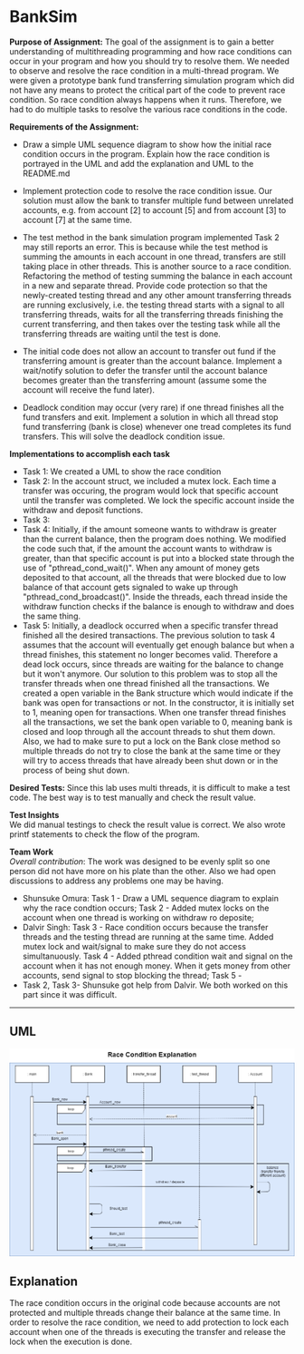 # BankSim

**Purpose of Assignment:**
The goal of the assignment is to gain a better understanding of multithreading programming and how race conditions can occur in your program and how you should try to resolve them. We needed to observe and resolve the race condition in a multi-thread program. We were given a prototype bank fund transferring simulation program which did not have any means to protect the critical part of the code to prevent race condition. So race condition always happens when it runs. Therefore, we had to do multiple tasks to resolve the various race conditions in the code. 

**Requirements of the Assignment:**
- Draw a simple  UML sequence diagram to show how the initial race condition occurs in the program. Explain how the race condition is portrayed in the UML and add the explanation and UML to the README.md 

- Implement protection code to resolve the race condition issue. Our solution must allow the bank to transfer multiple fund between unrelated accounts, e.g. from account [2] to account [5] and from account [3] to account [7] at the same time.
- The test method in the bank simulation program implemented Task 2 may still reports an error. This is because while the test method is summing the amounts in each account in one thread, transfers are still taking place in other threads. This is another source to a race condition. Refactoring the method of testing summing the balance in each account in a new and separate thread. Provide code protection so that the newly-created testing thread and any other amount transferring threads are running exclusively, i.e. the testing thread starts with a signal to all transferring threads, waits for all the transferring threads finishing the current transferring, and then takes over the testing task while all the transferring threads are waiting until the test is done.

- The initial code does not allow an account to transfer out fund if the transferring amount is greater than the account balance. Implement a wait/notify solution to defer the transfer until the account balance becomes greater than the transferring amount (assume some the account will receive the fund later).

- Deadlock condition may occur (very rare) if one thread finishes all the fund transfers and exit. Implement a solution in which all thread stop fund transferring (bank is close) whenever one tread completes its fund transfers. This will solve the deadlock condition issue.

**Implementations to accomplish each task**
- Task 1: We created a UML to show the race condition
- Task 2: In the account struct, we included a mutex lock. Each time a transfer was occuring, the program would lock that specific account until the transfer was completed. We lock the specific account inside the withdraw and deposit functions. 
- Task 3: 
- Task 4: Initially, if the amount someone wants to withdraw is greater than the current balance, then the program does nothing. We modified the code such that, if the amount the account wants to withdraw is greater, than that specific account is put into a blocked state through the use of "pthread_cond_wait()". When any amount of money gets deposited to that account, all the threads that were blocked due to low balance of that account gets signaled to wake up through "pthread_cond_broadcast()". Inside the threads, each thread inside the withdraw function checks if the balance is enough to withdraw and does the same thing. 
- Task 5: Initially, a deadlock occurred when a specific transfer thread finished all the desired transactions. The previous solution to task 4 assumes that the account will eventually get enough balance but when a thread finishes, this statement no longer becomes valid. Therefore a dead lock occurs, since threads are waiting for the balance to change but it won't anymore. Our solution to this problem was to stop all the transfer threads when one thread finished all the transactions. We created a open variable in the Bank structure which would indicate if the bank was open for transactions or not. In the constructor, it is initially set to 1, meaning open for transactions. When one transfer thread finishes all the transactions, we set the bank open variable to 0, meaning bank is closed and loop through all the account threads to shut them down. Also, we had to make sure to put a lock on the Bank close method so multiple threads do not try to close the bank at the same time or they will try to access threads that have already been shut down or in the process of being shut down. 

**Desired Tests:**
Since this lab uses multi threads, it is difficult to make a test code. The best way is to test manually and check the result value.

**Test Insights**  
We did manual testings to check the result value is correct. We also wrote printf statements to check the flow of the program.  

**Team Work**  
*Overall contribution*: The work was designed to be evenly split so one person did not have more on his plate than the other. Also we had open discussions to address any problems one may be having.  
- Shunsuke Omura: Task 1 - Draw a UML sequence diagram to explain why the race condtion occurs; Task 2 - Added mutex locks on the account when one thread is working on withdraw ro deposite; 
- Dalvir Singh: Task 3 - Race condition occurs because the transfer threads and the testing thread are running at the same time. Added mutex lock and wait/signal to make sure they do not access simultanuously. Task 4 - Added pthread condition wait and signal on the account when it has not enough money. When it gets money from other accounts, send signal to stop blocking the thread; Task 5 - 
- Task 2, Task 3- Shunsuke got help from Dalvir. We both worked on this part since it was difficult.
---
## UML
![UML](https://raw.githubusercontent.com/DalvirSingh99/BankSim/Task3/RaceCondition_InitialVersion.png)
## Explanation
The race condition occurs in the original code because accounts are not protected and multiple threads change their balance at the same time. In order to resolve the race condition, we need to add protection to lock each account when one of the threads is executing the transfer and release the lock when the execution is done. 
